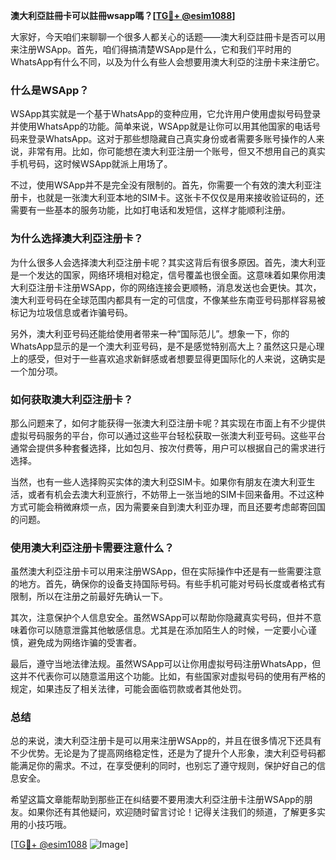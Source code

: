 **澳大利亞註冊卡可以註冊wsapp嗎？[[TG💪+ @esim1088](https://t.me/s/esim1088)]**

大家好，今天咱们来聊聊一个很多人都关心的话题——澳大利亞註冊卡是否可以用来注册WSApp。首先，咱们得搞清楚WSApp是什么，它和我们平时用的WhatsApp有什么不同，以及为什么有些人会想要用澳大利亞的注册卡来注册它。

### 什么是WSApp？

WSApp其实就是一个基于WhatsApp的变种应用，它允许用户使用虚拟号码登录并使用WhatsApp的功能。简单来说，WSApp就是让你可以用其他国家的电话号码来登录WhatsApp。这对于那些想隐藏自己真实身份或者需要多账号操作的人来说，非常有用。比如，你可能想在澳大利亚注册一个账号，但又不想用自己的真实手机号码，这时候WSApp就派上用场了。

不过，使用WSApp并不是完全没有限制的。首先，你需要一个有效的澳大利亚注册卡，也就是一张澳大利亚本地的SIM卡。这张卡不仅仅是用来接收验证码的，还需要有一些基本的服务功能，比如打电话和发短信，这样才能顺利注册。

### 为什么选择澳大利亞注册卡？

为什么很多人会选择澳大利亞注册卡呢？其实这背后有很多原因。首先，澳大利亚是一个发达的国家，网络环境相对稳定，信号覆盖也很全面。这意味着如果你用澳大利亞注册卡注册WSApp，你的网络连接会更顺畅，消息发送也会更快。其次，澳大利亚号码在全球范围内都具有一定的可信度，不像某些东南亚号码那样容易被标记为垃圾信息或者诈骗号码。

另外，澳大利亚号码还能给使用者带来一种“国际范儿”。想象一下，你的WhatsApp显示的是一个澳大利亚号码，是不是感觉特别高大上？虽然这只是心理上的感受，但对于一些喜欢追求新鲜感或者想要显得更国际化的人来说，这确实是一个加分项。

### 如何获取澳大利亞注册卡？

那么问题来了，如何才能获得一张澳大利亞注册卡呢？其实现在市面上有不少提供虚拟号码服务的平台，你可以通过这些平台轻松获取一张澳大利亚号码。这些平台通常会提供多种套餐选择，比如包月、按次付费等，用户可以根据自己的需求进行选择。

当然，也有一些人选择购买实体的澳大利亞SIM卡。如果你有朋友在澳大利亚生活，或者有机会去澳大利亚旅行，不妨带上一张当地的SIM卡回来备用。不过这种方式可能会稍微麻烦一点，因为需要亲自到澳大利亚办理，而且还要考虑邮寄回国的问题。

### 使用澳大利亞注册卡需要注意什么？

虽然澳大利亞注册卡可以用来注册WSApp，但在实际操作中还是有一些需要注意的地方。首先，确保你的设备支持国际号码。有些手机可能对号码长度或者格式有限制，所以在注册之前最好先确认一下。

其次，注意保护个人信息安全。虽然WSApp可以帮助你隐藏真实号码，但并不意味着你可以随意泄露其他敏感信息。尤其是在添加陌生人的时候，一定要小心谨慎，避免成为网络诈骗的受害者。

最后，遵守当地法律法规。虽然WSApp可以让你用虚拟号码注册WhatsApp，但这并不代表你可以随意滥用这个功能。比如，有些国家对虚拟号码的使用有严格的规定，如果违反了相关法律，可能会面临罚款或者其他处罚。

### 总结

总的来说，澳大利亞注册卡是可以用来注册WSApp的，并且在很多情况下还具有不少优势。无论是为了提高网络稳定性，还是为了提升个人形象，澳大利亞号码都能满足你的需求。不过，在享受便利的同时，也别忘了遵守规则，保护好自己的信息安全。

希望这篇文章能帮助到那些正在纠结要不要用澳大利亞注册卡注册WSApp的朋友。如果你还有其他疑问，欢迎随时留言讨论！记得关注我们的频道，了解更多实用的小技巧哦。

[[TG💪+ @esim1088](https://t.me/s/esim1088) ![Image](https://i.postimg.cc/4NQfJmqS/Snipaste-2025-05-13-00-14-12.png)]